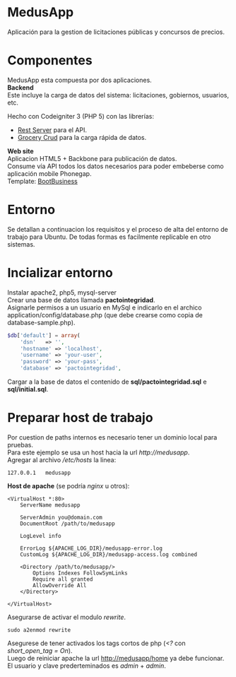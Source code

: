 # MedusApp
Aplicación para la gestion de licitaciones públicas y concursos de precios.  
  
# Componentes
MedusApp esta compuesta por dos aplicaciones.  
**Backend**  
Este incluye la carga de datos del sistema: licitaciones, gobiernos, usuarios, etc.  

Hecho con Codeigniter 3 (PHP 5) con las librerías:  
- [Rest Server](https://github.com/chriskacerguis/codeigniter-restserver) para el API.  
- [Grocery Crud](http://www.grocerycrud.com/) para la carga rápida de datos.  
  
**Web site**  
Aplicacion HTML5 + Backbone para publicación de datos.  
Consume vía API todos los datos necesarios para poder embeberse como aplicación mobile Phonegap.  
Template: [BootBusiness](http://demo.firebootstrap.com/themes/bootstrap/bootbusiness/contact_us.html)  
  
# Entorno
Se detallan a continuacion los requisitos y el proceso de alta del entorno de trabajo
para Ubuntu. De todas formas es facilmente replicable en otro sistemas.  

# Incializar entorno
Instalar apache2, php5, mysql-server  
Crear una base de datos llamada **pactointegridad**.  
Asignarle permisos a un usuario en MySql e indicarlo en el archico application/config/database.php (que debe crearse como copia de database-sample.php).  
  
```php  
$db['default'] = array(  
	'dsn'	=> '',  
	'hostname' => 'localhost',  
	'username' => 'your-user',  
	'password' => 'your-pass',  
	'database' => 'pactointegridad',  
```  
  
Cargar a la base de datos el contenido de **sql/pactointegridad.sql** e **sql/initial.sql**.  

# Preparar host de trabajo
Por cuestion de paths internos es necesario tener un dominio local para pruebas.  
Para este ejemplo se usa un host hacia la url *http://medusapp*.  
Agregar al archivo */etc/hosts* la linea:  
```
127.0.0.1	medusapp  
```  

**Host de apache** (se podría *nginx* u otros):    
```
<VirtualHost *:80>
	ServerName medusapp

	ServerAdmin you@domain.com
	DocumentRoot /path/to/medusapp

	LogLevel info 

	ErrorLog ${APACHE_LOG_DIR}/medusapp-error.log
	CustomLog ${APACHE_LOG_DIR}/medusapp-access.log combined

	<Directory /path/to/medusapp/>
        Options Indexes FollowSymLinks
		Require all granted
		AllowOverride All
	</Directory>

</VirtualHost>
```  
Asegurarse de activar el modulo *rewrite*.  
```
sudo a2enmod rewrite
```
Asegurese de tener activados los tags cortos de php (*<?* con *short_open_tag = On*).  
Luego de reiniciar apache la url [http://medusapp/home](http://medusapp/home) ya debe funcionar.  
El usuario y clave prederteminados es *admin* + *admin*.  
